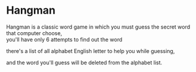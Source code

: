 # Hangman
Hangman is a classic word game in which you must guess the secret word that computer choose,
\
you'll have only 6 attempts to find out the word

there's a list of all alphabet English letter to help you while guessing,

and the word you'll guess will be deleted from the alphabet list. 


